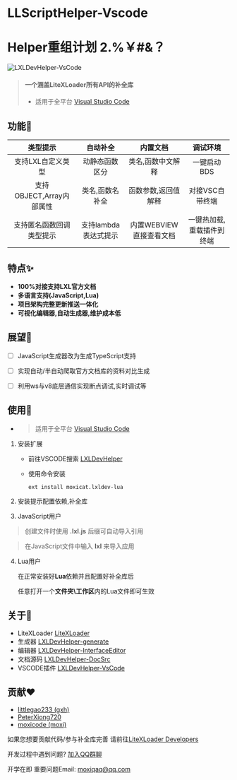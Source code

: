 # LLScriptHelper-Vscode

# Helper重组计划 2.%￥#&？

![LXLDevHelper-VsCode](https://socialify.git.ci/LiteLDev-LXL/LLScriptHelper-Vscode/image?font=Inter&forks=1&logo=https%3A%2F%2Fftp.bmp.ovh%2Fimgs%2F2021%2F07%2F330e4ee02ded7b58.png&pattern=Signal&pulls=1&stargazers=1&theme=Light)

> #### 一个涵盖LiteXLoader所有API的补全库
>
> - 适用于全平台 [Visual Studio Code](https://code.visualstudio.com/)



## 功能🎈

|         类型提示         |       自动补全       |        内置文档         |         调试环境          |
| :----------------------: | :------------------: | :---------------------: | :-----------------------: |
|    支持LXL自定义类型     |    动静态函数区分    |    类名,函数中文解释    |        一键启动BDS        |
| 支持OBJECT,Array内部属性 |   类名,函数名补全    |   函数参数,返回值解释   |      对接VSC自带终端      |
| 支持匿名函数回调类型提示 | 支持lambda表达式提示 | 内置WEBVIEW直接查看文档 | 一键热加载,重载插件到终端 |



## 特点✨

-  **100%对接支持LXL官方文档**
-  **多语言支持(JavaScript,Lua)**
-  **项目架构完整更新推送一体化**
- **可视化编辑器,自动生成器,维护成本低**



## 展望🎉

- [ ] JavaScript生成器改为生成TypeScript支持
- [ ] 实现自动/半自动爬取官方文档库的资料对比生成
- [ ] 利用ws与v8底层通信实现断点调试,实时调试等



## 使用🧀

- > 适用于全平台 [Visual Studio Code](https://code.visualstudio.com/)

1. 安装扩展
   - 前往VSCODE搜索 [LXLDevHelper]()

   - 使用命令安装 

     ```shell
     ext install moxicat.lxldev-lua
     ```
   
2.  安装提示配置依赖,补全库

3.  JavaScript用户 

   > 创建文件时使用 **.lxl.js** 后缀可自动导入引用

   > 在JavaScript文件中输入 **lxl** 来导入应用

4. Lua用户

   在正常安装好**Lua**依赖并且配置好补全库后

   任意打开一个**文件夹\工作区**内的Lua文件即可生效



## 关于🎃

- LiteXLoader [LiteXLoader](https://github.com/LiteLDev/LiteXLoader/)
- 生成器 [LXLDevHelper-generate ](https://github.com/LiteLDev-LXL/LXLDevHelper-generate)
- 编辑器 [LXLDevHelper-InterfaceEditor](https://github.com/LiteLDev-LXL/LXLDevHelper-InterfaceEditor)
- 文档源码 [LXLDevHelper-DocSrc](https://github.com/LiteLDev-LXL/LXLDevHelper-DocSrc)
- VSCODE插件 [LXLDevHelper-VsCode](https://github.com/LiteLDev-LXL/LXLDevHelper-VsCode)



## 贡献❤️

- [littlegao233 (gxh) ](https://github.com/littlegao233)
- [PeterXiong720](https://github.com/PeterXiong720)
- [moxicode (moxi)](https://github.com/moxicode)

如果您想要贡献代码/参与补全库完善 请前往[LiteXLoader Developers](https://github.com/LiteLDev-LXL)

开发过程中遇到问题? [加入QQ群聊](https://jq.qq.com/?_wv=1027&k=EftvMw1I)

开学在即 重要问题Email: moxiqaq@qq.com
